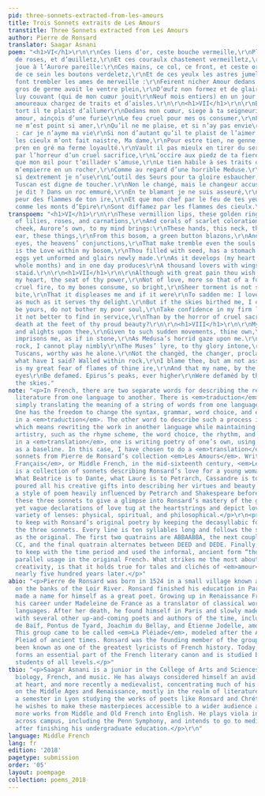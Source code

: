 ```yaml
---
pid: three-sonnets-extracted-from-les-amours
title: Trois Sonnets extraits de Les Amours
transtitle: Three Sonnets extracted from Les Amours
author: Pierre de Ronsard
translator: Saagar Asnani
poem: "<h1>VI</h1>\r\n\r\nCes liens d’or, ceste bouche vermeille,\r\nPleine de lis,
  de roses, et d’œuilletz,\r\nEt ces couraulx chastement vermeilletz,\r\nEt ceste
  joue à l’Aurore pareille:\r\nCes mains, ce col, ce front, et ceste oreille,\r\nEt
  de ce sein les boutons verdeletz,\r\nEt de ces yeulx les astres jumeletz,\r\nQui
  font trembler les ames de merveille :\r\nFeirent nicher Amour dedans mon sein,\r\nQui
  gros de germe avoit le ventre plein,\r\nD’œufz non formez et de glaires nouvelles.\r\nEt
  luy couvant (qui de mon cuœur jouit\r\nNeuf mois entiers) en un jour m’eclouit\r\nMille
  amoureaux chargez de traits et d’aisles.\r\n\r\n<h1>VII</h1>\r\n\r\nBien qu’à grand
  tort il te plaist d’allumer\r\nDedans mon cuœur, siege à ta seigneurie,\r\nNon d’une
  amour, ainçois d’une furie\r\nLe feu cruel pour mes os consumer,\r\nL’aspre torment
  ne m’est point si amer,\r\nQu’il ne me plaise, et si n’ay pas envie\r\nDe me douloir
  : car je n’ayme ma vie\r\nSi non d’autant qu’il te plaist de l’aimer.\r\nMais si
  les cieulx m’ont fait naistre, Ma dame,\r\nPour estre tien, ne genne plus mon ame,\r\nMais
  pren en gré ma ferme loyaulté.\r\nVault il pas mieulx en tirer du service,\r\nQue
  par l’horreur d’un cruel sacrifice,\r\nL’occire aux piedz de ta fiere beauté ?\r\n\r\n<h1>VIII</h1>\r\n\r\nLors
  que mon œil pour t’œillader s’amuse,\r\nLe tien habile à ses traits decocher,\r\nEstrangement
  m’empierre en un rocher,\r\nComme au regard d’une horrible Meduse.\r\nMoy donc rocher,
  si dextrement je n’use\r\nL’outil des Seurs pour ta gloire esbaucher,\r\nQu’un seul
  Tuscan est digne de toucher.\r\nNon le changé, mais le changeur accuse\r\nLas qu’ay
  je dit ? Dans un roc emmuré,\r\nEn te blamant je ne suis asseuré,\r\nTant j’ay grand
  peur des flammes de ton ire,\r\nEt que mon chef par le feu de tes yeux\r\nSoit diffamé,
  comme les monts d’Epire\r\nSont diffamez par les flammes des cieulx.\r\n"
transpoem: "<h1>VI</h1>\r\n\r\nThese vermillion lips, these golden rings,\r\nFull
  of lilies, roses, and carnations,\r\nAnd corals of scarlet colorations,\r\nAnd this
  cheek, Aurore’s own, to my mind brings:\r\nThese hands, this neck, this chest, this
  ear, these things,\r\nFrom this bosom, a green button blazons,\r\nAnd from these
  eyes, the heavens’ conjunctions,\r\nThat make tremble even the souls of kings:\r\nEnsconced
  is the Love within my bosom,\r\nThou filled with seed, has a stomach buxom,\r\nWith
  eggs yet unformed and glairs newly made.\r\nAs it develops (my heart rejoices\r\nNine
  whole months) and in one day produces\r\nA thousand lovers with wings and bolts
  staid.\r\n\r\n<h1>VII</h1>\r\n\r\nAlthough with great pain thou wish to ignite\r\nWithin
  my heart, the seat of thy power,\r\nNot of love, more so that of a furor\r\nThe
  cruel fire, to my bones consume, so bright,\r\nSheer torment is not so bitter to
  bite,\r\nThat it displeases me and if it were\r\nTo sadden me: I love life, my flower,\r\nOnly
  as much as it serves thy delight.\r\nBut if the skies birthed me, I cajole,\r\nTo
  be yours, do not bother my poor soul,\r\nTake confidence in my firm loyalty.\r\nIs
  it not better to find in service,\r\nThan by the horror of cruel sacrifice,\r\nSweet
  death at the feet of thy proud beauty?\r\n\r\n<h1>VIII</h1>\r\n\r\nMy eye wanders
  and alights upon thee,\r\nGiven to such sudden movements, thine own,\r\nStrangely
  imprisons me, as if in stone,\r\nAs Medusa’s horrid gaze upon me.\r\nThus become
  rock, I cannot play nimbly\r\nThe Muses’ lyre, to thy glory intone,\r\nPlayed by
  Tuscans, worthy was he alone.\r\nNot the changèd, the changer, proclaims she,\r\nAlas,
  what have I said? Walled within rock,\r\nI blame thee, but am not assured by talk,\r\nSuch
  is my great fear of flames of thine ire,\r\nAnd that my name, by the fire in thine
  eyes\r\nBe defamed. Epirus’s peaks, ever higher\r\nWere defamèd by the flames in
  the skies."
note: "<p>In French, there are two separate words for describing the rewriting of
  literature from one language to another. There is <em>traduction</em>, which is
  simply translating the meaning of a string of words from one language to another.
  One has the freedom to change the syntax, grammar, word choice, and even rhyme scheme
  in a <em>traduction</em>. The other word to describe such a process is <em>translation</em>,
  which means rewriting the work in another language while maintaining the original
  artistry, such as the rhyme scheme, the word choice, the rhythm, and flow. In essence,
  in a <em>translation</em>, one is writing poetry of one’s own, using the original
  as a baseline. In this case, I have chosen to do a <em>translation</em> of three
  sonnets from Pierre de Ronsard’s collection <em>Les Amours</em>. Written in <em>Moyen
  Français</em>, or Middle French, in the mid-sixteenth century, <em>Les Amours</em>
  is a collection of sonnets describing Ronsard’s love for a young woman named Cassandre.
  What Beatrice is to Dante, what Laure is to Petrarch, Cassandre is to Ronsard. He
  poured all his creative gifts into describing her virtues and beauty in these sonnets,
  a style of poem heavily influenced by Petrarch and Shakespeare before him. I chose
  these three sonnets to give a glimpse into Ronsard’s mastery of the genre. His succinct
  yet vague declarations of love tug at the heartstrings and depict love through a
  variety of lenses: physical, spiritual, and philosophical.</p>\r\n<p>I attempted
  to keep with Ronsard’s original poetry by keeping the decasyllabic form throughout
  the three sonnets. Every line is ten syllables long and follows the same rhyme scheme
  as the original. The first two quatrains are ABBAABBA, the next couplet is always
  CC, and the final quatrain alternates between DEED and DEDE. Finally, I attempted
  to keep with the time period and used the informal, ancient form “thou” for any
  parallel usage in the original French. What strikes me the most about Ronsard’s
  creativity, is that it holds true for tales and clichés of <em>amour</em> even today,
  nearly five hundred years later.</p>"
abio: "<p>Pierre de Ronsard was born in 1524 in a small village known as Couture-Sur-Loir,
  on the banks of the Loir River. Ronsard finished his education in Paris and quickly
  made a name for himself as a great poet. Growing up in Renaissance France, he started
  his career under Madeleine de France as a translator of classical works into vernacular
  languages. After her death, he found himself in Paris and slowly made acquaintances
  with several other up-and-coming poets and authors of the time, including Antoine
  de Baïf, Pontus de Tyard, Joachim du Bellay, and Étienne Jodelle, among others.
  This group came to be called <em>La Pléiade</em>, modeled after the Alexandrian
  Pleiad of ancient times. Ronsard was the founding member of the group, and has since
  been known as one of the greatest lyricists of French history. Today, <em>La Pléiade</em>
  forms an essential part of the French literary canon and is studied by French literature
  students of all levels.</p>"
tbio: "<p>Saagar Asnani is a junior in the College of Arts and Sciences at Penn studying
  biology, French, and music. He has always considered himself an avid Francophile
  at heart, and more recently a medievalist, concentrating much of his French studies
  on the Middle Ages and Renaissance, mostly in the realm of literature. Having spent
  a semester in Lyon studying the works of poets like Ronsard and Chrétien de Troyes,
  he wishes to make these masterpieces accessible to a wider audience and to translate
  more works from Middle and Old French into English. He plays viola in various groups
  across campus, including the Penn Symphony, and intends to go to medical school
  after finishing his undergraduate education.</p>\r\n"
language: Middle French
lang: fr
edition: '2018'
pagetype: submission
order: '05'
layout: poempage
collection: poems_2018
---
```

